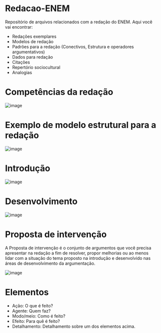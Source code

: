 # Redacao-ENEM

Repositório de arquivos relacionados com a redação do ENEM. Aqui você vai encontrar: 

- Redações exemplares
- Modelos de redação
- Padrões para a redação (Conectivos, Estrutura e operadores argumentativos)
- Dados para redação
- Citações
- Repertório sociocultural
- Analogias

# Competências da redação

![image](https://user-images.githubusercontent.com/62342894/162253244-27c458f9-d361-43ef-ae48-f527bcdc343c.png)

# Exemplo de modelo estrutural para a redação

![image](https://user-images.githubusercontent.com/62342894/162253427-c7fb8846-5820-4964-b0eb-d4e31d9d66f0.png)

# Introdução

![image](https://user-images.githubusercontent.com/62342894/162253566-598f9e32-c7f4-4fc0-8699-f25ff49533ff.png)

# Desenvolvimento

![image](https://user-images.githubusercontent.com/62342894/162253606-07b97af0-0f93-4264-9d3a-cc4b4433f186.png)

# Proposta de intervenção

A Proposta de intervenção é o conjunto de argumentos que você precisa apresentar na redação a fim de resolver, propor melhorias ou ao menos lidar com a situação do tema proposto na introdução e desenvolvido nas áreas de desenvolvimento da argumentação.

![image](https://user-images.githubusercontent.com/62342894/162253665-24eb57df-1ebb-4203-bf71-ceed3c109162.png)

# Elementos

- Ação: O que é feito?
- Agente: Quem faz?
- Modo/meio: Como é feito?
- Efeito: Para quê é feito?
- Detalhamento: Detalhamento sobre um dos elementos acima.




